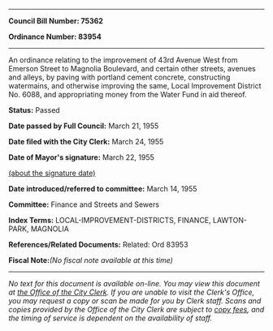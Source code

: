 

********

**Council Bill Number: 75362**
   
**Ordinance Number: 83954**
********

 An ordinance relating to the improvement of 43rd Avenue West from Emerson Street to Magnolia Boulevard, and certain other streets, avenues and alleys, by paving with portland cement concrete, constructing watermains, and otherwise improving the same, Local Improvement District No. 6088, and appropriating money from the Water Fund in aid thereof.

**Status:** Passed
   
**Date passed by Full Council:** March 21, 1955
   
**Date filed with the City Clerk:** March 24, 1955
   
**Date of Mayor's signature:** March 22, 1955
   
[(about the signature date)](/~public/approvaldate.htm)
   
   
   
**Date introduced/referred to committee:** March 14, 1955
   
**Committee:** Finance and Streets and Sewers
   
   
**Index Terms:** LOCAL-IMPROVEMENT-DISTRICTS, FINANCE, LAWTON-PARK, MAGNOLIA

**References/Related Documents:** Related: Ord 83953

**Fiscal Note:**_(No fiscal note available at this time)_
********

_No text for this document is available on-line. You may view this document at [the Office of the City Clerk](http://www.seattle.gov/leg/clerk/contactUs.htm). If you are unable to visit the Clerk's Office, you may request a copy or scan be made for you by Clerk staff. Scans and copies provided by the Office of the City Clerk are subject to [copy fees](http://clerk.seattle.gov/~public/clerkfees.htm), and the timing of service is dependent on the availability of staff._

